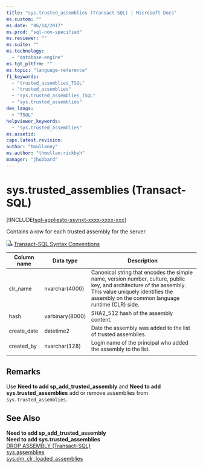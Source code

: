 ```yaml
---
title: "sys.trusted_assemblies (Transact-SQL) | Microsoft Docs"
ms.custom: ""
ms.date: "06/14/2017"
ms.prod: "sql-non-specified"
ms.reviewer: ""
ms.suite: ""
ms.technology: 
  - "database-engine"
ms.tgt_pltfrm: ""
ms.topic: "language-reference"
f1_keywords: 
  - "trusted_assemblies_TSQL"
  - "trusted_assemblies"
  - "sys.trusted_assemblies_TSQL"
  - "sys.trusted_assemblies"
dev_langs: 
  - "TSQL"
helpviewer_keywords: 
  - "sys.trusted_assemblies"
ms.assetid: 
caps.latest.revision: 
author: "tmullaney"
ms.author: "thmullan;rickbyh"
manager: "jhubbard"
---
```

# sys.trusted_assemblies (Transact-SQL)  
[!INCLUDE[tsql-appliesto-ssvnxt-xxxx-xxxx-xxx](../../includes/tsql-appliesto-ssvnxt-xxxx-xxxx-xxx.md)]

Contains a row for each trusted assembly for the server.

 ![Topic link icon](../../database-engine/configure-windows/media/topic-link.gif "Topic link icon") [Transact-SQL Syntax Conventions](../../t-sql/language-elements/transact-sql-syntax-conventions-transact-sql.md)  


|Column name |Data type |Description |
|--- |--- |--- |
|clr_name |nvarchar(4000) |Canonical string that encodes the simple name, version number, culture, public key, and architecture of the assembly. This value uniquely identifies the assembly on the common language runtime (CLR) side. |
|hash |varbinary(8000) |SHA2_512 hash of the assembly content. |
|create_date |datetime2 |Date the assembly was added to the list of trusted assemblies. |
|created_by |nvarchar(128) |Login name of the principal who added the assembly to the list. |
| | | |


## Remarks  

Use **Need to add sp_add_trusted_assembly** and **Need to add sys.trusted_assemblies** add or remove assemblies from `sys.trusted_assemblies`.

## See Also  
  **Need to add sp_add_trusted_assembly**  
  **Need to add sys.trusted_assemblies**  
  [DROP ASSEMBLY &#40;Transact-SQL&#41;](../../t-sql/statements/drop-assembly-transact-sql.md)  
  [sys.assemblies](system-catalog-views/sys-assemblies-transact-sql.md)  
  [sys.dm_clr_loaded_assemblies](sys-dm-clr-loaded-assemblies-transact-sql.md)  

